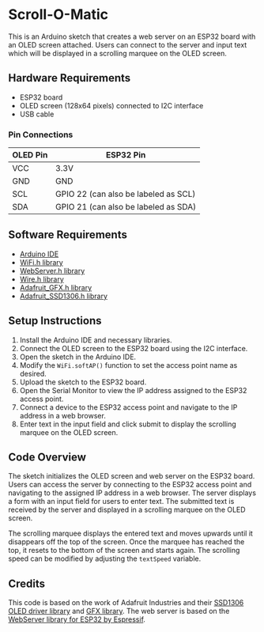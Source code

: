 # Scroll-O-Matic

This is an Arduino sketch that creates a web server on an ESP32 board with an OLED screen attached. Users can connect to the server and input text which will be displayed in a scrolling marquee on the OLED screen.

## Hardware Requirements

- ESP32 board
- OLED screen (128x64 pixels) connected to I2C interface
- USB cable

### Pin Connections

| OLED Pin | ESP32 Pin |
| --- | --- |
| VCC | 3.3V |
| GND | GND |
| SCL | GPIO 22 (can also be labeled as SCL) |
| SDA | GPIO 21 (can also be labeled as SDA) |

## Software Requirements

- [Arduino IDE](https://www.arduino.cc/en/software)
- [WiFi.h library](https://www.arduino.cc/en/Reference/WiFi)
- [WebServer.h library](https://github.com/espressif/arduino-esp32/tree/master/libraries/WebServer)
- [Wire.h library](https://www.arduino.cc/en/Reference/Wire)
- [Adafruit_GFX.h library](https://github.com/adafruit/Adafruit-GFX-Library)
- [Adafruit_SSD1306.h library](https://github.com/adafruit/Adafruit_SSD1306)

## Setup Instructions

1. Install the Arduino IDE and necessary libraries.
2. Connect the OLED screen to the ESP32 board using the I2C interface.
3. Open the sketch in the Arduino IDE.
4. Modify the `WiFi.softAP()` function to set the access point name as desired.
5. Upload the sketch to the ESP32 board.
6. Open the Serial Monitor to view the IP address assigned to the ESP32 access point.
7. Connect a device to the ESP32 access point and navigate to the IP address in a web browser.
8. Enter text in the input field and click submit to display the scrolling marquee on the OLED screen.

## Code Overview

The sketch initializes the OLED screen and web server on the ESP32 board. Users can access the server by connecting to the ESP32 access point and navigating to the assigned IP address in a web browser. The server displays a form with an input field for users to enter text. The submitted text is received by the server and displayed in a scrolling marquee on the OLED screen.

The scrolling marquee displays the entered text and moves upwards until it disappears off the top of the screen. Once the marquee has reached the top, it resets to the bottom of the screen and starts again. The scrolling speed can be modified by adjusting the `textSpeed` variable.

## Credits

This code is based on the work of Adafruit Industries and their [SSD1306 OLED driver library](https://github.com/adafruit/Adafruit_SSD1306) and [GFX library](https://github.com/adafruit/Adafruit-GFX-Library). The web server is based on the [WebServer library for ESP32 by Espressif](https://github.com/espressif/arduino-esp32/tree/master/libraries/WebServer).
